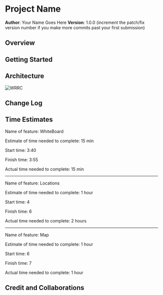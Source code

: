 # Project Name

**Author**: Your Name Goes Here
**Version**: 1.0.0 (increment the patch/fix version number if you make more commits past your first submission)

## Overview
<!-- Provide a high level overview of what this application is and why you are building it, beyond the fact that it's an assignment for this class. (i.e. What's your problem domain?) -->

## Getting Started
<!-- What are the steps that a user must take in order to build this app on their own machine and get it running? -->

## Architecture
<!-- Provide a detailed description of the application design. What technologies (languages, libraries, etc) you're using, and any other relevant design information. -->

![WRRC](https://i.ibb.co/X5qrBPK/back-end-request-response.jpg)

## Change Log
<!-- Use this area to document the iterative changes made to your application as each feature is successfully implemented. Use time stamps. Here's an example:

01-01-2001 4:59pm - Application now has a fully-functional express server, with a GET route for the location resource. -->

## Time Estimates
Name of feature: WhiteBoard

Estimate of time needed to complete: 15 min

Start time: 3:40

Finish time: 3:55

Actual time needed to complete: 15 min

-------------

Name of feature: Locations

Estimate of time needed to complete: 1 hour

Start time: 4

Finish time: 6

Actual time needed to complete: 2 hours

-----------------

Name of feature: Map

Estimate of time needed to complete: 1 hour

Start time: 6

Finish time: 7

Actual time needed to complete: 1 hour


## Credit and Collaborations
<!-- Give credit (and a link) to other people or resources that helped you build this application. -->
